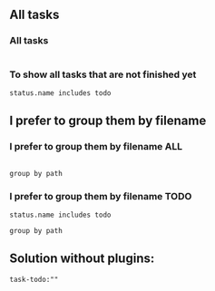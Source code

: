 ## All tasks 
### All tasks 

```tasks
```


### To show all tasks that are not finished yet
```tasks
status.name includes todo
```


## I prefer to group them by filename

### I prefer to group them by filename ALL
```tasks

group by path
```

### I prefer to group them by filename TODO
```tasks
status.name includes todo

group by path
```


## Solution without plugins:
```query  
task-todo:""
```
